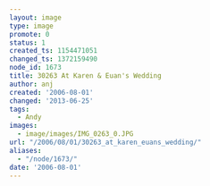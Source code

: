 ```yaml
---
layout: image
type: image
promote: 0
status: 1
created_ts: 1154471051
changed_ts: 1372159490
node_id: 1673
title: 30263 At Karen & Euan's Wedding
author: anj
created: '2006-08-01'
changed: '2013-06-25'
tags:
  - Andy
images:
  - image/images/IMG_0263_0.JPG
url: "/2006/08/01/30263_at_karen_euans_wedding/"
aliases:
  - "/node/1673/"
date: '2006-08-01'
---
```


